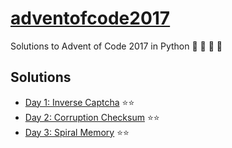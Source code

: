# [adventofcode2017](http://adventofcode.com/2017/)
Solutions to Advent of Code 2017 in Python 🎅 🎄 🐍 🎁

## Solutions
- [Day 1: Inverse Captcha](https://github.com/mfin/adventofcode2017/tree/master/day_01) ⭐️⭐️
- [Day 2: Corruption Checksum](https://github.com/mfin/adventofcode2017/tree/master/day_02) ⭐️⭐️
- [Day 3: Spiral Memory](https://github.com/mfin/adventofcode2017/tree/master/day_03) ⭐️⭐️
